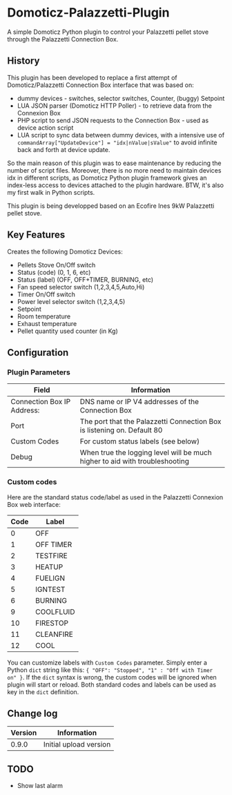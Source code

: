 # Domoticz-Palazzetti-Plugin

A simple Domoticz Python plugin to control your Palazzetti pellet stove through the Palazzetti Connection Box.

## History

This plugin has been developed to replace a first attempt of Domoticz/Palazzetti Connection Box interface that was based on:
* dummy devices - switches, selector switches, Counter, (buggy) Setpoint
* LUA JSON parser (Domoticz HTTP Poller) - to retrieve data from the Connexion Box
* PHP script to send JSON requests to the Connection Box - used as device action script 
* LUA script to sync data between dummy devices, with a intensive use of ```commandArray["UpdateDevice"] = "idx|nValue|sValue"``` to avoid infinite back and forth at device update.

So the main reason of this plugin was to ease maintenance by reducing the number of script files.
Moreover, there is no more need to maintain devices idx in different scripts, as Domoticz Python plugin framework gives an index-less access to devices attached to the plugin hardware.
BTW, it's also my first walk in Python scripts.

This plugin is being developped based on an Ecofire Ines 9kW Palazzetti pellet stove.

## Key Features

Creates the following Domoticz Devices:
* Pellets Stove On/Off switch
* Status (code) (0, 1, 6, etc)
* Status (label) (OFF, OFF+TIMER, BURNING, etc)
* Fan speed selector switch (1,2,3,4,5,Auto,Hi)
* Timer On/Off switch
* Power level selector switch (1,2,3,4,5)
* Setpoint
* Room temperature
* Exhaust temperature
* Pellet quantity used counter (in Kg)

## Configuration

### Plugin Parameters

| Field | Information|
| ----- | ---------- |
| Connection Box IP Address: | DNS name or IP V4 addresses of the Connection Box |
| Port | The port that the Palazzetti Connection Box is listening on. Default 80 |
| Custom Codes | For custom status labels (see below) |
| Debug | When true the logging level will be much higher to aid with troubleshooting |

### Custom codes

Here are the standard status code/label as used in the Palazzetti Connexion Box web interface:

| Code | Label|
| ----- | ---------- |
| 0 | OFF |
| 1 | OFF TIMER |
| 2 | TESTFIRE |
| 3 | HEATUP |
| 4 | FUELIGN |
| 5 | IGNTEST |
| 6 | BURNING |
| 9 | COOLFLUID |
| 10 | FIRESTOP |
| 11 | CLEANFIRE |
| 12 | COOL |

You can customize labels with ```Custom Codes``` parameter. Simply enter a Python ```dict``` string like this:
```{ "OFF": "Stopped", "1" : "Off with Timer on" }```.
If the ```dict``` syntax is wrong, the custom codes will be ignored when plugin will start or reload.
Both standard codes and labels can be used as key in the ```dict``` definition.


## Change log

| Version | Information|
| ----- | ---------- |
| 0.9.0 | Initial upload version |


## TODO

* Show last alarm






